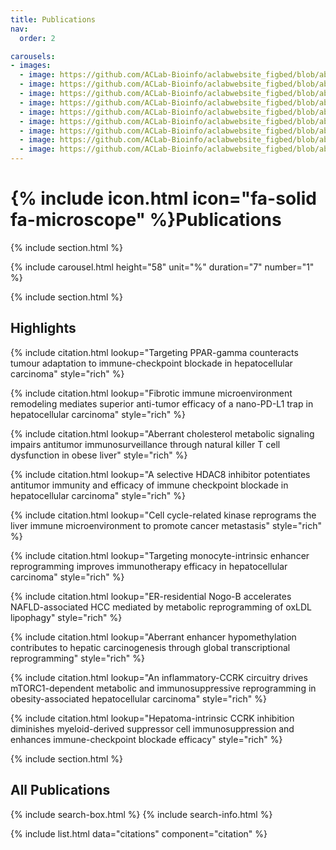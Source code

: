 ```yaml
---
title: Publications
nav:
  order: 2

carousels:
- images: 
  - image: https://github.com/ACLab-Bioinfo/aclabwebsite_figbed/blob/ab047fb7b0be88d8776408c0a0a15260c390632b/Publication/2023MT.png?raw=true
  - image: https://github.com/ACLab-Bioinfo/aclabwebsite_figbed/blob/ab047fb7b0be88d8776408c0a0a15260c390632b/Publication/2023Gut.png?raw=true
  - image: https://github.com/ACLab-Bioinfo/aclabwebsite_figbed/blob/ab047fb7b0be88d8776408c0a0a15260c390632b/Publication/2022CMI.png?raw=true
  - image: https://github.com/ACLab-Bioinfo/aclabwebsite_figbed/blob/ab047fb7b0be88d8776408c0a0a15260c390632b/Publication/2021STM.png?raw=true
  - image: https://github.com/ACLab-Bioinfo/aclabwebsite_figbed/blob/ab047fb7b0be88d8776408c0a0a15260c390632b/Publication/2021CMI.png?raw=true
  - image: https://github.com/ACLab-Bioinfo/aclabwebsite_figbed/blob/ab047fb7b0be88d8776408c0a0a15260c390632b/Publication/2019Gut.png?raw=true
  - image: https://github.com/ACLab-Bioinfo/aclabwebsite_figbed/blob/ab047fb7b0be88d8776408c0a0a15260c390632b/Publication/2017Gut.png?raw=true
  - image: https://github.com/ACLab-Bioinfo/aclabwebsite_figbed/blob/ab047fb7b0be88d8776408c0a0a15260c390632b/Publication/2015JH.png?raw=true
  - image: https://github.com/ACLab-Bioinfo/aclabwebsite_figbed/blob/ab047fb7b0be88d8776408c0a0a15260c390632b/Publication/2011JCI.png?raw=true
---
```



# {% include icon.html icon="fa-solid fa-microscope" %}Publications

{% include section.html %}

{% include carousel.html height="58" unit="%" duration="7" number="1" %}

{% include section.html %}

## Highlights

{% include citation.html lookup="Targeting PPAR-gamma counteracts tumour adaptation to immune-checkpoint blockade in hepatocellular carcinoma" style="rich" %}

{% include citation.html lookup="Fibrotic immune microenvironment remodeling mediates superior anti-tumor efficacy of a nano-PD-L1 trap in hepatocellular carcinoma" style="rich" %}

{% include citation.html lookup="Aberrant cholesterol metabolic signaling impairs antitumor immunosurveillance through natural killer T cell dysfunction in obese liver" style="rich" %}

{% include citation.html lookup="A selective HDAC8 inhibitor potentiates antitumor immunity and efficacy of immune checkpoint blockade in hepatocellular carcinoma" style="rich" %}

{% include citation.html lookup="Cell cycle-related kinase reprograms the liver immune microenvironment to promote cancer metastasis" style="rich" %}

{% include citation.html lookup="Targeting monocyte-intrinsic enhancer reprogramming improves immunotherapy efficacy in hepatocellular carcinoma" style="rich" %}

{% include citation.html lookup="ER-residential Nogo-B accelerates NAFLD-associated HCC mediated by metabolic reprogramming of oxLDL lipophagy" style="rich" %}

{% include citation.html lookup="Aberrant enhancer hypomethylation contributes to hepatic carcinogenesis through global transcriptional reprogramming" style="rich" %}

{% include citation.html lookup="An inflammatory-CCRK circuitry drives mTORC1-dependent metabolic and immunosuppressive reprogramming in obesity-associated hepatocellular carcinoma" style="rich" %}

{% include citation.html lookup="Hepatoma-intrinsic CCRK inhibition diminishes myeloid-derived suppressor cell immunosuppression and enhances immune-checkpoint blockade efficacy" style="rich" %}

{% include section.html %}

## All Publications

{% include search-box.html %}
{% include search-info.html %}

{% include list.html data="citations" component="citation" %}
